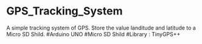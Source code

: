 # GPS_Tracking_System
A simple tracking system of GPS.
Store the value landitude and latitude to a Micro SD Shild.
 #Arduino UNO
 #Micro SD Shild 
 #Library : TinyGPS++ 
